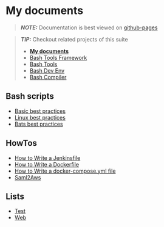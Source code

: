 # My documents

<!-- remove -->

> **_NOTE:_** Documentation is best viewed on
> [github-pages](https://fchastanet.github.io/my-documents/)

<!-- endRemove -->

> **_TIP:_** Checkout related projects of this suite
>
> - **[My documents](https://fchastanet.github.io/my-documents/)**
> - [Bash Tools Framework](https://fchastanet.github.io/bash-tools-framework/)
> - [Bash Tools](https://fchastanet.github.io/bash-tools/)
> - [Bash Dev Env](https://fchastanet.github.io/bash-dev-env/)
> - [Bash Compiler](https://fchastanet.github.io/bash-compiler/)

<!-- markdownlint-capture -->

## Bash scripts

- [Basic best practices](HowTo/HowTo-Write-Bash-Scripts/00-Basic-BestPractices.md)
- [Linux best practices](HowTo/HowTo-Write-Bash-Scripts/10-LinuxCommands-BestPractices.md)
- [Bats best practices](HowTo/HowTo-Write-Bash-Scripts/20-Bats-BestPractices.md)

## HowTos

- [How to Write a Jenkinsfile](HowTo/HowTo-Write-Jenkinsfile.md)
- [How to Write a Dockerfile](HowTo/HowTo-Write-Dockerfile.md)
- [How to Write a docker-compose.yml file](HowTo/HowTo-Write-DockerCompose.md)
- [Saml2Aws](HowTo/Saml2Aws.md)

## Lists

- [Test](Lists/Test.md)
- [Web](Lists/Web.md)
